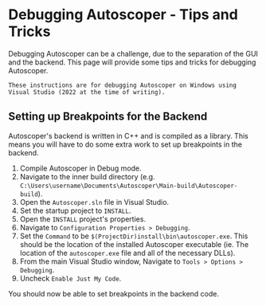 # Debugging Autoscoper - Tips and Tricks

Debugging Autoscoper can be a challenge, due to the separation of the GUI and the backend. This page will provide some tips and tricks for debugging Autoscoper.

```{note}
These instructions are for debugging Autoscoper on Windows using Visual Studio (2022 at the time of writing).
```

## Setting up Breakpoints for the Backend

Autoscoper's backend is written in C++ and is compiled as a library. This means you will have to do some extra work to set up breakpoints in the backend.

1) Compile Autoscoper in Debug mode.
2) Navigate to the inner build directory (e.g. `C:\Users\username\Documents\Autoscoper\Main-build\Autoscoper-build`).
3) Open the `Autoscoper.sln` file in Visual Studio.
4) Set the startup project to `INSTALL`.
5) Open the `INSTALL` project's properties.
6) Navigate to `Configuration Properties > Debugging`.
7) Set the `Command` to be `$(ProjectDir)install\bin\autoscoper.exe`. This should be the location of the installed Autoscoper executable (ie. The location of the `autoscoper.exe` file and all of the necessary DLLs).
8) From the main Visual Studio window, Navigate to `Tools > Options > Debugging`.
9) Uncheck `Enable Just My Code`.

You should now be able to set breakpoints in the backend code.
